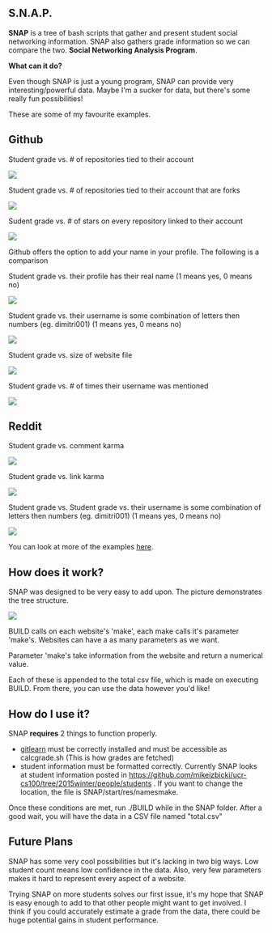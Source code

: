 S.N.A.P.
---
**SNAP** is a tree of bash scripts that gather and present student social networking information. SNAP also gathers grade information so we can compare the two. **Social Networking Analysis Program**.

**What can it do?**

Even though SNAP is just a young program, SNAP can provide very interesting/powerful data. Maybe I'm a sucker for data, but there's some really fun possibilities!

These are some of my favourite examples. 

Github
---

Student grade vs.  # of repositories tied to their account


![](http://i.imgur.com/nKQfLdr.png)


Student grade vs. # of repositories tied to their account that are forks


![](http://i.imgur.com/uNcCegK.png)


Sudent grade vs. # of stars on every repository linked to their account


![](http://i.imgur.com/0evv6QA.png)


Github offers the option to add your name in your profile. The following is a comparison 

Student grade vs. their profile has their real name (1 means yes, 0 means no)


![](http://i.imgur.com/lmxokVZ.png)


Student grade vs. their username is some combination of letters then numbers (eg. dimitri001) (1 means yes, 0 means no)


![](http://i.imgur.com/nd2F3R4.png)


Student grade vs. size of website file 


![](http://i.imgur.com/rj09s7z.png)

Student grade vs. # of times their username was mentioned


![](http://i.imgur.com/MOZ3AkO.png)

Reddit
---
Student grade vs. comment karma


![](http://i.imgur.com/S1gv6T1.png)

Student grade vs. link karma


![](http://i.imgur.com/h3IbAm1.png)

Student grade vs. Student grade vs. their username is some combination of letters then numbers (eg. dimitri001) (1 means yes, 0 means no)


![](http://i.imgur.com/1aKnNTw.png)


You can look at more of the examples [here](http://imgur.com/a/KOzDP#0). 

How does it work? 
---
SNAP was designed to be very easy to add upon. The picture demonstrates the tree structure.

![](http://i.imgur.com/wmvG0Ua.jpg)

BUILD calls on each website's 'make', each make calls it's parameter 'make's. Websites can have a as many parameters as we want. 

Parameter 'make's take information from the website and return a numerical value. 

Each of these is appended to the total csv file, which is made on executing BUILD. From there, you can use the data however you'd like!

How do I use it?
--
SNAP **requires** 2 things to function properly. 

* [gitlearn](https://github.com/mikeizbicki/gitlearn) must be correctly installed and must be accessible as calcgrade.sh (This is how grades are fetched)
* student information must be formatted correctly. Currently SNAP looks at student information posted in https://github.com/mikeizbicki/ucr-cs100/tree/2015winter/people/students .
If you want to change the location, the file is SNAP/start/res/namesmake.

Once these conditions are met, run ./BUILD while in the SNAP folder. After a good wait, you will have the data in a CSV file named "total.csv"

Future Plans
--
SNAP has some very cool possibilities but it's lacking in two big ways. Low student count means low confidence in the data. Also, very few parameters makes it hard to represent every aspect of a website.

Trying SNAP on more students solves our first issue, it's my hope that SNAP is easy enough to add to that other people might want to get involved. I think if you could accurately estimate a grade from the data, there could be huge potential gains in student performance. 
